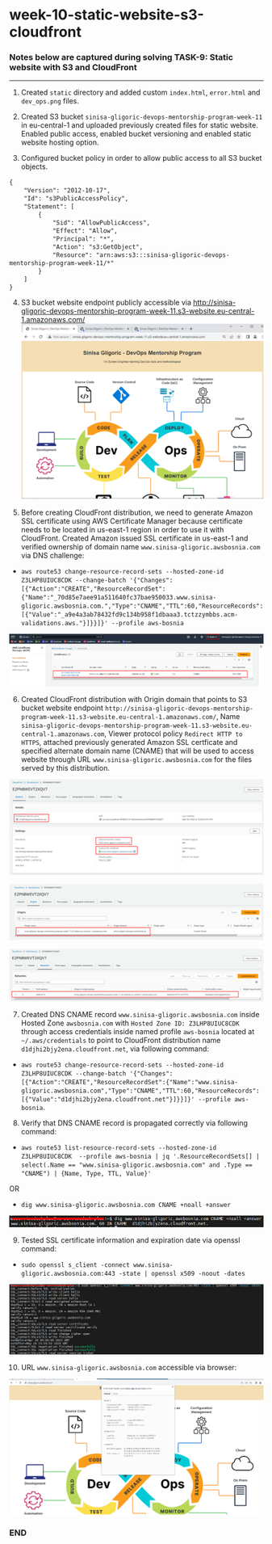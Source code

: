 # week-10-static-website-s3-cloudfront
### Notes below are captured during solving TASK-9: Static website with S3 and CloudFront
----------------------------------------------------------------------------------

1. Created `static` directory and added custom `index.html`, `error.html` and `dev_ops.png` files. 

2. Created S3 bucket `sinisa-gligoric-devops-mentorship-program-week-11` in eu-central-1 and uploaded previously created files for static website. Enabled public access, enabled bucket versioning and enabled static website hosting option. 

3. Configured bucket policy in order to allow public access to all S3 bucket objects. 
```
{
    "Version": "2012-10-17",
    "Id": "s3PublicAccessPolicy",
    "Statement": [
        {
            "Sid": "AllowPublicAccess",
            "Effect": "Allow",
            "Principal": "*",
            "Action": "s3:GetObject",
            "Resource": "arn:aws:s3:::sinisa-gligoric-devops-mentorship-program-week-11/*"
        }
    ]
}
```

4. S3 bucket website endpoint publicly accessible via http://sinisa-gligoric-devops-mentorship-program-week-11.s3-website.eu-central-1.amazonaws.com/ 
![s3-bucket-website-endpoint-browser](./s3-bucket-website-endpoint-browser.png)

5. Before creating CloudFront distribution, we need to generate Amazon SSL certificate using AWS Certificate Manager because certificate needs to be located in us-east-1 region in order to use it with CloudFront. Created Amazon issued SSL certificate in us-east-1 and verified ownership of domain name `www.sinisa-gligoric.awsbosnia.com` via DNS challenge:
* `aws route53 change-resource-record-sets --hosted-zone-id Z3LHP8UIUC8CDK --change-batch '{"Changes":[{"Action":"CREATE","ResourceRecordSet":{"Name":"_70d85e7aee91a511640fc37bae950033.www.sinisa-gligoric.awsbosnia.com.","Type":"CNAME","TTL":60,"ResourceRecords":[{"Value":"_a9e4a3ab78432fd9c134b958f1dbaaa3.tctzzymbbs.acm-validations.aws."}]}}]}' --profile aws-bosnia`

![aws-certificate-manager-ssl-certificate-use1](./aws-certificate-manager-ssl-certificate-use1.png)

6. Created CloudFront distribution with Origin domain that points to S3 bucket website endpoint `http://sinisa-gligoric-devops-mentorship-program-week-11.s3-website.eu-central-1.amazonaws.com/`, Name `sinisa-gligoric-devops-mentorship-program-week-11.s3-website.eu-central-1.amazonaws.com`, Viewer protocol policy `Redirect HTTP to HTTPS`, attached previously generated Amazon SSL certficate and specified alternate domain name (CNAME) that will be used to access website through URL `www.sinisa-gligoric.awsbosnia.com` for the files served by this distribution.

![cloudfront-distribution-general](./cloudfront-distribution-general.png)

![cloudfront-distribution-origins](./cloudfront-distribution-origins.png)

![cloudfront-distribution-behaviors](./cloudfront-distribution-behaviors.png)

7. Created DNS CNAME record `www.sinisa-gligoric.awsbosnia.com` inside Hosted Zone `awsbosnia.com` with `Hosted Zone ID: Z3LHP8UIUC8CDK` through access credentials inside named profile `aws-bosnia` located at `~/.aws/credentials` to point to CloudFront distribution name `d1djhi2bjy2ena.cloudfront.net`, via following command:
* `aws route53 change-resource-record-sets --hosted-zone-id Z3LHP8UIUC8CDK --change-batch '{"Changes":[{"Action":"CREATE","ResourceRecordSet":{"Name":"www.sinisa-gligoric.awsbosnia.com","Type":"CNAME","TTL":60,"ResourceRecords":[{"Value":"d1djhi2bjy2ena.cloudfront.net"}]}}]}' --profile aws-bosnia`.

8. Verify that DNS CNAME record is propagated correctly via following command:
* `aws route53 list-resource-record-sets --hosted-zone-id Z3LHP8UIUC8CDK  --profile aws-bosnia | jq '.ResourceRecordSets[] | select(.Name == "www.sinisa-gligoric.awsbosnia.com" and .Type == "CNAME") | {Name, Type, TTL, Value}'`

OR

* `dig www.sinisa-gligoric.awsbosnia.com CNAME +noall +answer `

![dig-cname](./dig-cname.png)

9. Tested SSL certificate information and expiration date via openssl command:
* `sudo openssl s_client -connect www.sinisa-gligoric.awsbosnia.com:443 -state | openssl x509 -noout -dates`

![openssl-cloudfront-ssl-certificate](./openssl-cloudfront-ssl-certificate.png)

10. URL `www.sinisa-gligoric.awsbosnia.com` accessible via browser:

![cloudfront-r53-domain-browser](./cloudfront-r53-domain-browser.png)


### END

